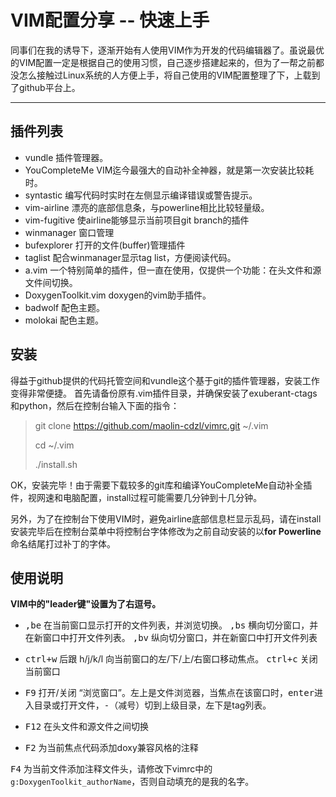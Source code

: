 VIM配置分享 -- 快速上手
===================

同事们在我的诱导下，逐渐开始有人使用VIM作为开发的代码编辑器了。虽说最优的VIM配置一定是根据自己的使用习惯，自己逐步搭建起来的，但为了一帮之前都没怎么接触过Linux系统的人方便上手，将自己使用的VIM配置整理了下，上载到了github平台上。

----------

插件列表
-------------

- vundle 
插件管理器。
- YouCompleteMe 
VIM迄今最强大的自动补全神器，就是第一次安装比较耗时。
- syntastic
编写代码时实时在左侧显示编译错误或警告提示。
- vim-airline
漂亮的底部信息条，与powerline相比比较轻量级。
- vim-fugitive
使airline能够显示当前项目git branch的插件
- winmanager
窗口管理
- bufexplorer
打开的文件(buffer)管理插件
- taglist
配合winmanager显示tag list，方便阅读代码。
- a.vim
一个特别简单的插件，但一直在使用，仅提供一个功能：在头文件和源文件间切换。
- DoxygenToolkit.vim
doxygen的vim助手插件。
- badwolf
配色主题。
- molokai
配色主题。



安装
-------------
得益于github提供的代码托管空间和vundle这个基于git的插件管理器，安装工作变得非常便捷。
首先请备份原有.vim插件目录，并确保安装了exuberant-ctags和python，然后在控制台输入下面的指令：

> git clone https://github.com/maolin-cdzl/vimrc.git ~/.vim
>
> cd ~/.vim
>
> ./install.sh

OK，安装完毕！由于需要下载较多的git库和编译YouCompleteMe自动补全插件，视网速和电脑配置，install过程可能需要几分钟到十几分钟。

另外，为了在控制台下使用VIM时，避免airline底部信息栏显示乱码，请在install安装完毕后在控制台菜单中将控制台字体修改为之前自动安装的以**for Powerline**命名结尾打过补丁的字体。

使用说明
-----------

**VIM中的"leader键"设置为了右逗号。**

- <kbd>,be</kbd> 在当前窗口显示打开的文件列表，并浏览切换。
<kbd> ,bs</kbd> 横向切分窗口，并在新窗口中打开文件列表。
 <kbd>,bv</kbd> 纵向切分窗口，并在新窗口中打开文件列表

- <kbd>ctrl+w</kbd> 后跟 h/j/k/l 向当前窗口的左/下/上/右窗口移动焦点。
<kbd>ctrl+c</kbd> 关闭当前窗口

- <kbd>F9</kbd> 打开/关闭 “浏览窗口”。左上是文件浏览器，当焦点在该窗口时，<kbd>enter</kbd>进入目录或打开文件，<kbd>-</kbd>（减号）切到上级目录，左下是tag列表。

- <kbd>F12</kbd> 在头文件和源文件之间切换

- <kbd>F2</kbd> 为当前焦点代码添加doxy兼容风格的注释

<kbd>F4</kbd> 为当前文件添加注释文件头，请修改下vimrc中的`g:DoxygenToolkit_authorName`，否则自动填充的是我的名字。


